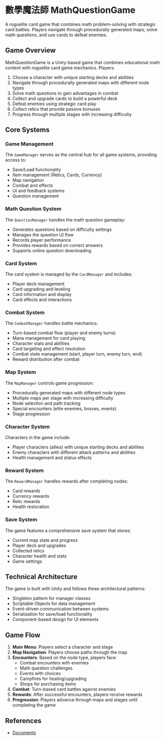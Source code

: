 # 數學魔法師 MathQuestionGame

A roguelite card game that combines math problem-solving with strategic card battles. Players navigate through procedurally generated maps, solve math questions, and use cards to defeat enemies.

## Game Overview

MathQuestionGame is a Unity-based game that combines educational math content with roguelite card game mechanics. Players:

1. Choose a character with unique starting decks and abilities
2. Navigate through procedurally generated maps with different node types
3. Solve math questions to gain advantages in combat
4. Collect and upgrade cards to build a powerful deck
5. Defeat enemies using strategic card play
6. Collect relics that provide passive bonuses
7. Progress through multiple stages with increasing difficulty

## Core Systems

### Game Management

The `GameManager` serves as the central hub for all game systems, providing access to:

- Save/Load functionality
- Item management (Relics, Cards, Currency)
- Map navigation
- Combat and effects
- UI and feedback systems
- Question management

### Math Question System

The `QuestionManager` handles the math question gameplay:

- Generates questions based on difficulty settings
- Manages the question UI flow
- Records player performance
- Provides rewards based on correct answers
- Supports online question downloading

### Card System

The card system is managed by the `CardManager` and includes:

- Player deck management
- Card upgrading and leveling
- Card information and display
- Card effects and interactions

### Combat System

The `CombatManager` handles battle mechanics:

- Turn-based combat flow (player and enemy turns)
- Mana management for card playing
- Character stats and abilities
- Card targeting and effect resolution
- Combat state management (start, player turn, enemy turn, end)
- Reward distribution after combat

### Map System

The `MapManager` controls game progression:

- Procedurally generated maps with different node types
- Multiple maps per stage with increasing difficulty
- Node selection and path tracking
- Special encounters (elite enemies, bosses, events)
- Stage progression

### Character System

Characters in the game include:

- Player characters (allies) with unique starting decks and abilities
- Enemy characters with different attack patterns and abilities
- Health management and status effects

### Reward System

The `RewardManager` handles rewards after completing nodes:

- Card rewards
- Currency rewards
- Relic rewards
- Health restoration

### Save System

The game features a comprehensive save system that stores:

- Current map state and progress
- Player deck and upgrades
- Collected relics
- Character health and stats
- Game settings

## Technical Architecture

The game is built with Unity and follows these architectural patterns:

- Singleton pattern for manager classes
- Scriptable Objects for data management
- Event-driven communication between systems
- Serialization for save/load functionality
- Component-based design for UI elements

## Game Flow

1. **Main Menu**: Players select a character and stage
2. **Map Navigation**: Players choose paths through the map
3. **Encounters**: Based on the node type, players face:
   - Combat encounters with enemies
   - Math question challenges
   - Events with choices
   - Campfires for healing/upgrading
   - Shops for purchasing items
4. **Combat**: Turn-based card battles against enemies
5. **Rewards**: After successful encounters, players receive rewards
6. **Progression**: Players advance through maps and stages until completing the game

## References
- [Documents](https://hackmd.io/@Cobra3279/HJK2qpy9h/%2F7ZU6DAlyRvS1JLM7dXL0dA)

  